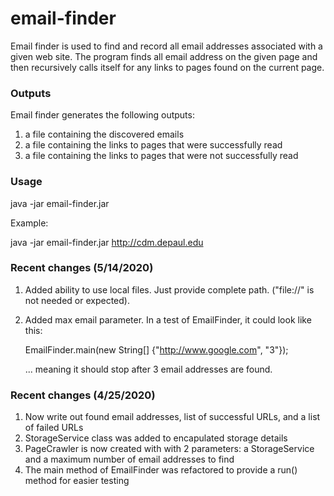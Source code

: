 # email-finder
Email finder is used to find and record all email addresses associated with a given web site.
The program finds all email address on the given page and then recursively calls itself for 
any links to pages found on the current page.

### Outputs
Email finder generates the following outputs:
1. a file containing the discovered emails
1. a file containing the links to pages that were successfully read
1. a file containing the links to pages that were not successfully read

### Usage
java -jar email-finder.jar <a URL>

Example:

java -jar email-finder.jar http://cdm.depaul.edu

### Recent changes (5/14/2020)
1. Added ability to use local files.  Just provide complete path. ("file://" is not needed or expected).
1. Added max email parameter.  In a test of EmailFinder, it could look like this:
   
   EmailFinder.main(new String[] {"http://www.google.com", "3"});
   
   ... meaning it should stop after 3 email addresses are found.
   
### Recent changes (4/25/2020)
1. Now write out found email addresses, list of successful URLs, and a list of failed URLs
1. StorageService class was added to encapulated storage details
1. PageCrawler is now created with with 2 parameters: a StorageService and a maximum number of email addresses to find
1. The main method of EmailFinder was refactored to provide a run() method for easier testing
